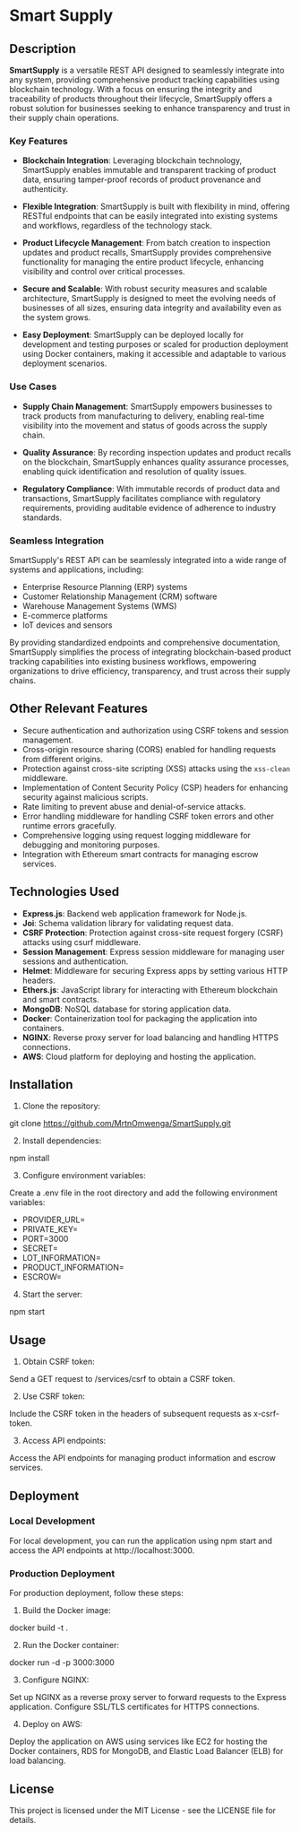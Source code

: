# Smart Supply

## Description

**SmartSupply** is a versatile REST API designed to seamlessly integrate into any system, providing comprehensive product tracking capabilities using blockchain technology. With a focus on ensuring the integrity and traceability of products throughout their lifecycle, SmartSupply offers a robust solution for businesses seeking to enhance transparency and trust in their supply chain operations.

### Key Features

- **Blockchain Integration**: Leveraging blockchain technology, SmartSupply enables immutable and transparent tracking of product data, ensuring tamper-proof records of product provenance and authenticity.
  
- **Flexible Integration**: SmartSupply is built with flexibility in mind, offering RESTful endpoints that can be easily integrated into existing systems and workflows, regardless of the technology stack.
  
- **Product Lifecycle Management**: From batch creation to inspection updates and product recalls, SmartSupply provides comprehensive functionality for managing the entire product lifecycle, enhancing visibility and control over critical processes.

- **Secure and Scalable**: With robust security measures and scalable architecture, SmartSupply is designed to meet the evolving needs of businesses of all sizes, ensuring data integrity and availability even as the system grows.

- **Easy Deployment**: SmartSupply can be deployed locally for development and testing purposes or scaled for production deployment using Docker containers, making it accessible and adaptable to various deployment scenarios.

### Use Cases

- **Supply Chain Management**: SmartSupply empowers businesses to track products from manufacturing to delivery, enabling real-time visibility into the movement and status of goods across the supply chain.

- **Quality Assurance**: By recording inspection updates and product recalls on the blockchain, SmartSupply enhances quality assurance processes, enabling quick identification and resolution of quality issues.

- **Regulatory Compliance**: With immutable records of product data and transactions, SmartSupply facilitates compliance with regulatory requirements, providing auditable evidence of adherence to industry standards.

### Seamless Integration

SmartSupply's REST API can be seamlessly integrated into a wide range of systems and applications, including:

- Enterprise Resource Planning (ERP) systems
- Customer Relationship Management (CRM) software
- Warehouse Management Systems (WMS)
- E-commerce platforms
- IoT devices and sensors

By providing standardized endpoints and comprehensive documentation, SmartSupply simplifies the process of integrating blockchain-based product tracking capabilities into existing business workflows, empowering organizations to drive efficiency, transparency, and trust across their supply chains.


## Other Relevant Features

- Secure authentication and authorization using CSRF tokens and session management.
- Cross-origin resource sharing (CORS) enabled for handling requests from different origins.
- Protection against cross-site scripting (XSS) attacks using the `xss-clean` middleware.
- Implementation of Content Security Policy (CSP) headers for enhancing security against malicious scripts.
- Rate limiting to prevent abuse and denial-of-service attacks.
- Error handling middleware for handling CSRF token errors and other runtime errors gracefully.
- Comprehensive logging using request logging middleware for debugging and monitoring purposes.
- Integration with Ethereum smart contracts for managing escrow services.

## Technologies Used

- **Express.js**: Backend web application framework for Node.js.
- **Joi**: Schema validation library for validating request data.
- **CSRF Protection**: Protection against cross-site request forgery (CSRF) attacks using csurf middleware.
- **Session Management**: Express session middleware for managing user sessions and authentication.
- **Helmet**: Middleware for securing Express apps by setting various HTTP headers.
- **Ethers.js**: JavaScript library for interacting with Ethereum blockchain and smart contracts.
- **MongoDB**: NoSQL database for storing application data.
- **Docker**: Containerization tool for packaging the application into containers.
- **NGINX**: Reverse proxy server for load balancing and handling HTTPS connections.
- **AWS**: Cloud platform for deploying and hosting the application.

## Installation

1. Clone the repository:

git clone https://github.com/MrtnOmwenga/SmartSupply.git

2. Install dependencies:

npm install

3. Configure environment variables:

Create a .env file in the root directory and add the following environment variables:

- PROVIDER_URL=<Your provider URL>
- PRIVATE_KEY=<Your Private Key>
- PORT=3000
- SECRET=<Your secret key>
- LOT_INFORMATION=<Your lot information contract address>
- PRODUCT_INFORMATION=<Your product information contract address>
- ESCROW=<Your escrow contract address>

4. Start the server:

npm start

## Usage

1. Obtain CSRF token:

Send a GET request to /services/csrf to obtain a CSRF token.

2. Use CSRF token:

Include the CSRF token in the headers of subsequent requests as x-csrf-token.

3. Access API endpoints:

Access the API endpoints for managing product information and escrow services.

## Deployment

### Local Development

For local development, you can run the application using npm start and access the API endpoints at http://localhost:3000.

### Production Deployment

For production deployment, follow these steps:

1. Build the Docker image:

docker build -t <image-name> .

2. Run the Docker container:

docker run -d -p 3000:3000 <image-name>

3. Configure NGINX:

Set up NGINX as a reverse proxy server to forward requests to the Express application. Configure SSL/TLS certificates for HTTPS connections.

4. Deploy on AWS:

Deploy the application on AWS using services like EC2 for hosting the Docker containers, RDS for MongoDB, and Elastic Load Balancer (ELB) for load balancing.

## License

This project is licensed under the MIT License - see the LICENSE file for details.
